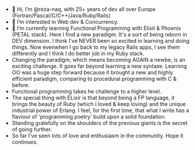 - 👋 Hi, I’m @reza-naq, with 25+ years of dev all over Europe (Fortran/Pascal/C/C++/Java/Ruby/Rails)
- 👀 I’m interested in Web dev & Concurrency.
- 🌱 I’m currently learning Functional Programming with Elixit & Phoenix (PETAL stack). Here I find a new paradigm. It's a sort of being reborn in DEV dimension. I think I've NEVER been so excited in learning and doing things. Now evenwhen I go back to my legacy Rails apps, I see them differently and I think I do better job in my Ruby stack.
- Changing the paradigm, which means becoming AGAIN a newbe, is an exciting challenge. It goes far beyond learning a new syntaxe. Learning OO was a huge step forward because it brought a new and highly efficient paradigm, comparing to procedural programming with C & before.
- Functional programming takes he challenge to a higher level.
- The special thing with ELixir is that beyond being a FP language, it brings the beauty of Ruby (which I loved & keep loving) and the unique industrial power of Erlang. I feel, for the first time, that what I write has a flaviour of 'programming poetry' build upon a solid foundation.
- Standing gratefully on the shoulders of the previous giants is the secret of going further.
- So far I've seen lots of love and enthusiasm in the community. Hope it continues.

<!---
reza-naq/reza-naq is a ✨ special ✨ repository because its `README.md` (this file) appears on your GitHub profile.
You can click the Preview link to take a look at your changes.
--->
